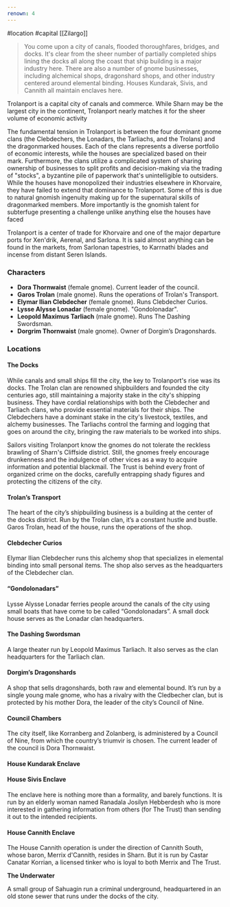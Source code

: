 ```yaml
---
renown: 4
---
```

 #location #capital [[Zilargo]]

> You come upon a city of canals, flooded thoroughfares, bridges, and docks. It's clear from the sheer number of partially completed ships lining the docks all along the coast that ship building is a major industry here. There are also a number of gnome businesses, including alchemical shops, dragonshard shops, and other industry centered around elemental binding. Houses Kundarak, Sivis, and Cannith all maintain enclaves here.

Trolanport is a capital city of canals and commerce. While Sharn may be the largest city in the continent, Trolanport nearly matches it for the sheer volume of economic activity

The fundamental tension in Trolanport is between the four dominant gnome clans (the Clebdechers, the Lonadars, the Tarliachs, and the Trolans) and the dragonmarked houses. Each of the clans represents a diverse portfolio of economic interests, while the houses are specialized based on their mark. Furthermore, the clans utilize a complicated system of sharing ownership of businesses to split profits and decision-making via the trading of "stocks", a byzantine pile of paperwork that's unintelligible to outsiders. While the houses have monopolized their industries elsewhere in Khorvaire, they have failed to extend that dominance to Trolanport. Some of this is due to natural gnomish ingenuity making up for the supernatural skills of dragonmarked members. More importantly is the gnomish talent for subterfuge presenting a challenge unlike anything else the houses have faced

Trolanport is a center of trade for Khorvaire and one of the major departure ports for Xen'drik, Aerenal, and Sarlona. It is said almost anything can be found in the markets, from Sarlonan tapestries, to Karrnathi blades and incense from distant Seren Islands.

### Characters

* **Dora Thornwaist** (female gnome). Current leader of the council.
* **Garos Trolan** (male gnome). Runs the operations of Trolan's Transport.
* **Elymar Ilian Clebdecher** (female gnome). Runs Clebdecher Curios.
* **Lysse Alysse Lonadar** (female gnome). "Gondolonadar".
* **Leopold Maximus Tarliach** (male gnome). Runs The Dashing Swordsman.
* **Dorgrim Thornwaist** (male gnome). Owner of Dorgim’s Dragonshards.

### Locations

#### The Docks

While canals and small ships fill the city, the key to Trolanport's rise was its docks. The Trolan clan are renowned shipbuilders and founded the city centuries ago, still maintaining a majority stake in the city's shipping business. They have cordial relationships with both the Clebdecher and Tarliach clans, who provide essential materials for their ships. The Clebdechers have a dominant stake in the city's livestock, textiles, and alchemy businesses. The Tarliachs control the farming and logging that goes on around the city, bringing the raw materials to be worked into ships.

Sailors visiting Trolanport know the gnomes do not tolerate the reckless brawling of Sharn's Cliffside district. Still, the gnomes freely encourage drunkenness and the indulgence of other vices as a way to acquire information and potential blackmail. The Trust is behind every front of organized crime on the docks, carefully entrapping shady figures and protecting the citizens of the city.

#### Trolan’s Transport

The heart of the city’s shipbuilding business is a building at the center of the docks district. Run by the Trolan clan, it’s a constant hustle and bustle. Garos Trolan, head of the house, runs the operations of the shop.

#### Clebdecher Curios

Elymar Ilian Clebdecher runs this alchemy shop that specializes in elemental binding into small personal items. The shop also serves as the headquarters of the Clebdecher clan.

#### “Gondolonadars”

Lysse Alysse Lonadar ferries people around the canals of the city using small boats that have come to be called “Gondolonadars”. A small dock house serves as the Lonadar clan headquarters.

#### The Dashing Swordsman

A large theater run by Leopold Maximus Tarliach. It also serves as the clan headquarters for the Tarliach clan.

#### Dorgim’s Dragonshards

A shop that sells dragonshards, both raw and elemental bound. It’s run by a single young male gnome, who has a rivalry with the Cledbecher clan, but is protected by his mother Dora, the leader of the city’s Council of Nine.

#### Council Chambers

The city itself, like Korranberg and Zolanberg, is administered by a Council of Nine, from which the country’s triumvir is chosen. The current leader of the council is Dora Thornwaist. 

#### House Kundarak Enclave

#### House Sivis Enclave

The enclave here is nothing more than a formality, and barely functions. It is run by an elderly woman named Ranadala Josilyn Hebberdesh who is more interested in gathering information from others (for The Trust) than sending it out to the intended recipients.

#### House Cannith Enclave

The House Cannith operation is under the direction of Cannith South, whose baron, Merrix d'Cannith, resides in Sharn. But it is run by Castar Canatar Korrian, a licensed tinker who is loyal to both Merrix and The Trust.

**The Underwater**

A small group of Sahuagin run a criminal underground, headquartered in an old stone sewer that runs under the docks of the city.
